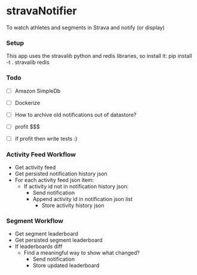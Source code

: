 # stravaNotifier
To watch athletes and segments in Strava and notify (or display)

### Setup
This app uses the stravalib python and redis libraries, so install it: pip install -t . stravalib redis

### Todo

- [ ] Amazon SimpleDb
- [ ] Dockerize
- [ ] How to archive old notifications out of datastore?
- [ ] profit $$$
- [ ] if profit then write tests :)


### Activity Feed Workflow
* Get activity feed
* Get persisted notification history json
* For each activity feed json item:
	* If activity id not in notification history json:
		* Send notification
		* Append activity id in notification json list
			* Store activity history json

### Segment Workflow
* Get segment leaderboard
* Get persisted segment leaderboard
* If leaderboards diff
  * Find a meaningful way to show what changed?
	* Send notification
	* Store updated leaderboard
